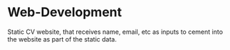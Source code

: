 # Web-Development

Static CV website, that receives name, email, etc as inputs to cement into the website as part of the static data.
